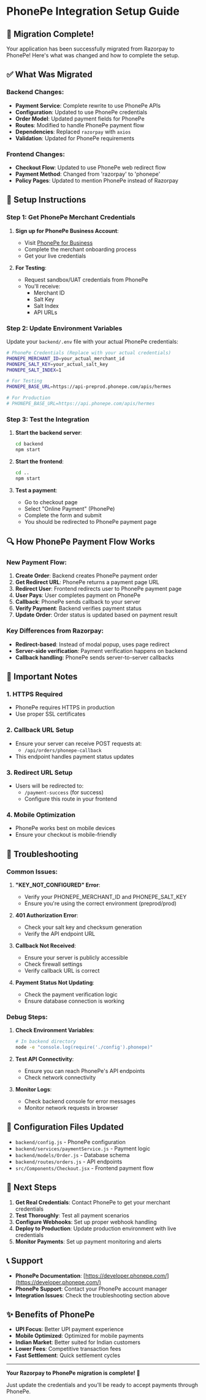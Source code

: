 # PhonePe Integration Setup Guide

## 🎉 Migration Complete!

Your application has been successfully migrated from Razorpay to PhonePe! Here's what was changed and how to complete the setup.

## ✅ What Was Migrated

### Backend Changes:
- **Payment Service**: Complete rewrite to use PhonePe APIs
- **Configuration**: Updated to use PhonePe credentials
- **Order Model**: Updated payment fields for PhonePe
- **Routes**: Modified to handle PhonePe payment flow
- **Dependencies**: Replaced `razorpay` with `axios`
- **Validation**: Updated for PhonePe requirements

### Frontend Changes:
- **Checkout Flow**: Updated to use PhonePe web redirect flow
- **Payment Method**: Changed from 'razorpay' to 'phonepe'
- **Policy Pages**: Updated to mention PhonePe instead of Razorpay

## 🔧 Setup Instructions

### Step 1: Get PhonePe Merchant Credentials

1. **Sign up for PhonePe Business Account**:
   - Visit [PhonePe for Business](https://business.phonepe.com/)
   - Complete the merchant onboarding process
   - Get your live credentials

2. **For Testing**:
   - Request sandbox/UAT credentials from PhonePe
   - You'll receive:
     - Merchant ID
     - Salt Key
     - Salt Index
     - API URLs

### Step 2: Update Environment Variables

Update your `backend/.env` file with your actual PhonePe credentials:

```bash
# PhonePe Credentials (Replace with your actual credentials)
PHONEPE_MERCHANT_ID=your_actual_merchant_id
PHONEPE_SALT_KEY=your_actual_salt_key
PHONEPE_SALT_INDEX=1

# For Testing
PHONEPE_BASE_URL=https://api-preprod.phonepe.com/apis/hermes

# For Production
# PHONEPE_BASE_URL=https://api.phonepe.com/apis/hermes
```

### Step 3: Test the Integration

1. **Start the backend server**:
   ```bash
   cd backend
   npm start
   ```

2. **Start the frontend**:
   ```bash
   cd ..
   npm start
   ```

3. **Test a payment**:
   - Go to checkout page
   - Select "Online Payment" (PhonePe)
   - Complete the form and submit
   - You should be redirected to PhonePe payment page

## 🔍 How PhonePe Payment Flow Works

### New Payment Flow:
1. **Create Order**: Backend creates PhonePe payment order
2. **Get Redirect URL**: PhonePe returns a payment page URL
3. **Redirect User**: Frontend redirects user to PhonePe payment page
4. **User Pays**: User completes payment on PhonePe
5. **Callback**: PhonePe sends callback to your server
6. **Verify Payment**: Backend verifies payment status
7. **Update Order**: Order status is updated based on payment result

### Key Differences from Razorpay:
- **Redirect-based**: Instead of modal popup, uses page redirect
- **Server-side verification**: Payment verification happens on backend
- **Callback handling**: PhonePe sends server-to-server callbacks

## 🚨 Important Notes

### 1. HTTPS Required
- PhonePe requires HTTPS in production
- Use proper SSL certificates

### 2. Callback URL Setup
- Ensure your server can receive POST requests at:
  - `/api/orders/phonepe-callback`
- This endpoint handles payment status updates

### 3. Redirect URL Setup
- Users will be redirected to:
  - `/payment-success` (for success)
  - Configure this route in your frontend

### 4. Mobile Optimization
- PhonePe works best on mobile devices
- Ensure your checkout is mobile-friendly

## 🐛 Troubleshooting

### Common Issues:

1. **"KEY_NOT_CONFIGURED" Error**:
   - Verify your PHONEPE_MERCHANT_ID and PHONEPE_SALT_KEY
   - Ensure you're using the correct environment (preprod/prod)

2. **401 Authorization Error**:
   - Check your salt key and checksum generation
   - Verify the API endpoint URL

3. **Callback Not Received**:
   - Ensure your server is publicly accessible
   - Check firewall settings
   - Verify callback URL is correct

4. **Payment Status Not Updating**:
   - Check the payment verification logic
   - Ensure database connection is working

### Debug Steps:

1. **Check Environment Variables**:
   ```bash
   # In backend directory
   node -e "console.log(require('./config').phonepe)"
   ```

2. **Test API Connectivity**:
   - Ensure you can reach PhonePe's API endpoints
   - Check network connectivity

3. **Monitor Logs**:
   - Check backend console for error messages
   - Monitor network requests in browser

## 📝 Configuration Files Updated

- `backend/config.js` - PhonePe configuration
- `backend/services/paymentService.js` - Payment logic
- `backend/models/Order.js` - Database schema
- `backend/routes/orders.js` - API endpoints
- `src/Components/Checkout.jsx` - Frontend payment flow

## 🎯 Next Steps

1. **Get Real Credentials**: Contact PhonePe to get your merchant credentials
2. **Test Thoroughly**: Test all payment scenarios
3. **Configure Webhooks**: Set up proper webhook handling
4. **Deploy to Production**: Update production environment with live credentials
5. **Monitor Payments**: Set up payment monitoring and alerts

## 📞 Support

- **PhonePe Documentation**: [https://developer.phonepe.com/](https://developer.phonepe.com/)
- **PhonePe Support**: Contact your PhonePe account manager
- **Integration Issues**: Check the troubleshooting section above

## ✨ Benefits of PhonePe

- **UPI Focus**: Better UPI payment experience
- **Mobile Optimized**: Optimized for mobile payments
- **Indian Market**: Better suited for Indian customers
- **Lower Fees**: Competitive transaction fees
- **Fast Settlement**: Quick settlement cycles

---

**Your Razorpay to PhonePe migration is complete! 🎉**

Just update the credentials and you'll be ready to accept payments through PhonePe. 